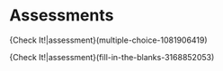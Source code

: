 # Assessments

{Check It!|assessment}(multiple-choice-1081906419)

{Check It!|assessment}(fill-in-the-blanks-3168852053)
